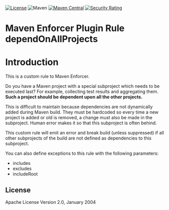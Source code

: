 [![License](https://img.shields.io/badge/License-Apache_2.0-blue.svg)](https://opensource.org/licenses/Apache-2.0)
![Maven]((https://img.shields.io/badge/apachemaven-C71A36.svg?style=for-the-badge&logo=apachemaven&logoColor=white))
[![Maven Central](https://img.shields.io/maven-central/v/com.github.mikkoi/maven-enforcer-rule-depend-on-all-projects.svg)](https://mvnrepository.com/artifact/com.github.mikkoi/maven-enforcer-rule-depend-on-all-projects)
[![Security Rating](https://sonarcloud.io/api/project_badges/measure?project=mikkoi_maven-enforcer-rule-depend-on-all-projects&metric=security_rating)](https://sonarcloud.io/summary/new_code?id=mikkoi_maven-enforcer-rule-depend-on-all-projects)

# Maven Enforcer Plugin Rule dependOnAllProjects

# Introduction

This is a custom rule to Maven Enforcer.

Do you have a Maven project with a special subproject which needs to be executed last?
For example, collecting test results and aggregating them.
**Such a project should be dependent upon all the other projects.**

This is difficult to maintain because dependencies are not dynamically added
during Maven build. They must be hardcoded so every time a new project is added
or old is removed, a change must also be made in the subproject.
Human error makes it so that this subproject is often behind.

This custom rule will emit an error and break build (unless suppressed)
if all other subprojects of the build are not defined as dependencies
to this subproject.

You can also define exceptions to this rule with the following parameters:

* includes
* excludes
* includeRoot

## License

Apache License Version 2.0, January 2004
